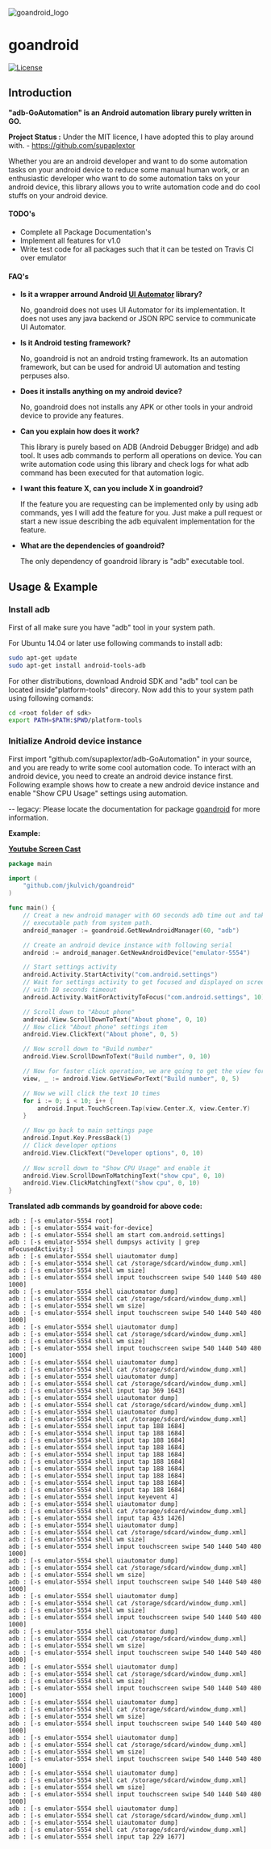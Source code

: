 ![goandroid_logo](goandroid_logo.png)

goandroid
=========
[![License](http://img.shields.io/badge/license-MIT-blue.svg?style=flat-square)](https://github.com/jkulvich/goandroid/blob/master/LICENSE)

Introduction
------------
**"adb-GoAutomation" is an Android automation library purely written in GO.**

**Project Status :** Under the MIT licence, I have adopted this to play around with. - https://github.com/supaplextor

Whether you are an android developer and want to do some automation tasks on your android device to reduce some manual human work, or an enthusiastic developer who want to do some automation taks on your android device, this library allows you to write automation code and do cool stuffs on your android device.

#### TODO's
- Complete all Package Documentation's
- Implement all features for v1.0
- Write test code for all packages such that it can be tested on Travis CI over emulator

#### FAQ's
- **Is it a wrapper arround Android [UI Automator](https://developer.android.com/tools/testing-support-library/index.html#UIAutomator) library?**

    No, goandroid does not uses UI Automator for its implementation. It does not uses any java backend or JSON RPC service to communicate UI Automator.

- **Is it Android testing framework?**  

    No, goandroid is not an android trsting framework. Its an automation framework, but can be used for android UI automation and testing perpuses also.

- **Does it installs anything on my android device?**

    No, goandroid does not installs any APK or other tools in your android device to provide any features.

- **Can you explain how does it work?**

    This library is purely based on ADB (Android Debugger Bridge) and adb tool. It uses adb commands to perform all operations on device. You can write automation code using this library and check logs for what adb command has been executed for that automation logic.

- **I want this feature X, can you include X in goandroid?**

    If the feature you are requesting can be implemented only by using adb commands, yes I will add the feature for you. Just make a pull request or start a new issue describing the adb equivalent implementation for the feature.

- **What are the dependencies of goandroid?**

    The only dependency of goandroid library is "adb" executable tool.

Usage & Example
----------------

### Install adb
First of all make sure you have "adb" tool in your system path.

For Ubuntu 14.04 or later use following commands to install adb:
```bash
sudo apt-get update
sudo apt-get install android-tools-adb
```

For other distributions, download Android SDK and "adb" tool can be located inside"platform-tools" direcory. Now add this to your system path using following comands:
```bash
cd <root folder of sdk>
export PATH=$PATH:$PWD/platform-tools
```

### Initialize Android device instance
First import "github.com/supaplextor/adb-GoAutomation" in your source, and you are ready to write some cool automation code. To interact with an android device, you need to create an android device instance first. Following example shows how to create a new android device instance and enable "Show CPU Usage" settings using automation. 

-- legacy: Please locate the documentation for package [goandroid](https://godoc.org/github.com/jkulvich/goandroid) for more information.

**Example:**

**[Youtube Screen Cast](https://www.youtube.com/watch?v=vuq2Cq82xJ4)**

```go
package main

import (
	"github.com/jkulvich/goandroid"
)

func main() {
	// Creat a new android manager with 60 seconds adb time out and take adb
	// executable path from system path.
	android_manager := goandroid.GetNewAndroidManager(60, "adb")

	// Create an android device instance with following serial
	android := android_manager.GetNewAndroidDevice("emulator-5554")

	// Start settings activity
	android.Activity.StartActivity("com.android.settings")
	// Wait for settings activity to get focused and displayed on screen
	// with 10 seconds timeout
	android.Activity.WaitForActivityToFocus("com.android.settings", 10)

	// Scroll down to "About phone"
	android.View.ScrollDownToText("About phone", 0, 10)
	// Now click "About phone" settings item
	android.View.ClickText("About phone", 0, 5)

	// Now scroll down to "Build number"
	android.View.ScrollDownToText("Build number", 0, 10)

	// Now for faster click operation, we are going to get the view for "Build number" text
	view, _ := android.View.GetViewForText("Build number", 0, 5)

	// Now we will click the text 10 times
	for i := 0; i < 10; i++ {
		android.Input.TouchScreen.Tap(view.Center.X, view.Center.Y)
	}

	// Now go back to main settings page
	android.Input.Key.PressBack(1)
	// Click developer options
	android.View.ClickText("Developer options", 0, 10)
	
	// Now scroll down to "Show CPU Usage" and enable it
	android.View.ScrollDownToMatchingText("show cpu", 0, 10)
	android.View.ClickMatchingText("show cpu", 0, 10)
}
```

**Translated adb commands by goandroid for above code:**
```
adb : [-s emulator-5554 root]
adb : [-s emulator-5554 wait-for-device]
adb : [-s emulator-5554 shell am start com.android.settings]
adb : [-s emulator-5554 shell dumpsys activity | grep mFocusedActivity:]
adb : [-s emulator-5554 shell uiautomator dump]
adb : [-s emulator-5554 shell cat /storage/sdcard/window_dump.xml]
adb : [-s emulator-5554 shell wm size]
adb : [-s emulator-5554 shell input touchscreen swipe 540 1440 540 480 1000]
adb : [-s emulator-5554 shell uiautomator dump]
adb : [-s emulator-5554 shell cat /storage/sdcard/window_dump.xml]
adb : [-s emulator-5554 shell wm size]
adb : [-s emulator-5554 shell input touchscreen swipe 540 1440 540 480 1000]
adb : [-s emulator-5554 shell uiautomator dump]
adb : [-s emulator-5554 shell cat /storage/sdcard/window_dump.xml]
adb : [-s emulator-5554 shell wm size]
adb : [-s emulator-5554 shell input touchscreen swipe 540 1440 540 480 1000]
adb : [-s emulator-5554 shell uiautomator dump]
adb : [-s emulator-5554 shell cat /storage/sdcard/window_dump.xml]
adb : [-s emulator-5554 shell uiautomator dump]
adb : [-s emulator-5554 shell cat /storage/sdcard/window_dump.xml]
adb : [-s emulator-5554 shell input tap 369 1643]
adb : [-s emulator-5554 shell uiautomator dump]
adb : [-s emulator-5554 shell cat /storage/sdcard/window_dump.xml]
adb : [-s emulator-5554 shell uiautomator dump]
adb : [-s emulator-5554 shell cat /storage/sdcard/window_dump.xml]
adb : [-s emulator-5554 shell input tap 188 1684]
adb : [-s emulator-5554 shell input tap 188 1684]
adb : [-s emulator-5554 shell input tap 188 1684]
adb : [-s emulator-5554 shell input tap 188 1684]
adb : [-s emulator-5554 shell input tap 188 1684]
adb : [-s emulator-5554 shell input tap 188 1684]
adb : [-s emulator-5554 shell input tap 188 1684]
adb : [-s emulator-5554 shell input tap 188 1684]
adb : [-s emulator-5554 shell input tap 188 1684]
adb : [-s emulator-5554 shell input tap 188 1684]
adb : [-s emulator-5554 shell input keyevent 4]
adb : [-s emulator-5554 shell uiautomator dump]
adb : [-s emulator-5554 shell cat /storage/sdcard/window_dump.xml]
adb : [-s emulator-5554 shell input tap 433 1426]
adb : [-s emulator-5554 shell uiautomator dump]
adb : [-s emulator-5554 shell cat /storage/sdcard/window_dump.xml]
adb : [-s emulator-5554 shell wm size]
adb : [-s emulator-5554 shell input touchscreen swipe 540 1440 540 480 1000]
adb : [-s emulator-5554 shell uiautomator dump]
adb : [-s emulator-5554 shell cat /storage/sdcard/window_dump.xml]
adb : [-s emulator-5554 shell wm size]
adb : [-s emulator-5554 shell input touchscreen swipe 540 1440 540 480 1000]
adb : [-s emulator-5554 shell uiautomator dump]
adb : [-s emulator-5554 shell cat /storage/sdcard/window_dump.xml]
adb : [-s emulator-5554 shell wm size]
adb : [-s emulator-5554 shell input touchscreen swipe 540 1440 540 480 1000]
adb : [-s emulator-5554 shell uiautomator dump]
adb : [-s emulator-5554 shell cat /storage/sdcard/window_dump.xml]
adb : [-s emulator-5554 shell wm size]
adb : [-s emulator-5554 shell input touchscreen swipe 540 1440 540 480 1000]
adb : [-s emulator-5554 shell uiautomator dump]
adb : [-s emulator-5554 shell cat /storage/sdcard/window_dump.xml]
adb : [-s emulator-5554 shell wm size]
adb : [-s emulator-5554 shell input touchscreen swipe 540 1440 540 480 1000]
adb : [-s emulator-5554 shell uiautomator dump]
adb : [-s emulator-5554 shell cat /storage/sdcard/window_dump.xml]
adb : [-s emulator-5554 shell wm size]
adb : [-s emulator-5554 shell input touchscreen swipe 540 1440 540 480 1000]
adb : [-s emulator-5554 shell uiautomator dump]
adb : [-s emulator-5554 shell cat /storage/sdcard/window_dump.xml]
adb : [-s emulator-5554 shell wm size]
adb : [-s emulator-5554 shell input touchscreen swipe 540 1440 540 480 1000]
adb : [-s emulator-5554 shell uiautomator dump]
adb : [-s emulator-5554 shell cat /storage/sdcard/window_dump.xml]
adb : [-s emulator-5554 shell wm size]
adb : [-s emulator-5554 shell input touchscreen swipe 540 1440 540 480 1000]
adb : [-s emulator-5554 shell uiautomator dump]
adb : [-s emulator-5554 shell cat /storage/sdcard/window_dump.xml]
adb : [-s emulator-5554 shell uiautomator dump]
adb : [-s emulator-5554 shell cat /storage/sdcard/window_dump.xml]
adb : [-s emulator-5554 shell input tap 229 1677]
```
